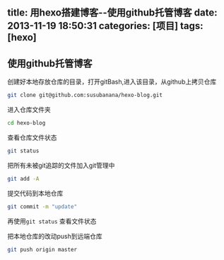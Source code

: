 title: 用hexo搭建博客--使用github托管博客
date: 2013-11-19 18:50:31
categories: [项目]
tags: [hexo]
---

使用github托管博客
-----------------

创建好本地存放仓库的目录，打开gitBash,进入该目录，从github上拷贝仓库

```sh
git clone git@github.com:susubanana/hexo-blog.git
```

进入仓库文件夹

```sh
cd hexo-blog
```

查看仓库文件状态

```sh
git status
```

把所有未被git追踪的文件加入git管理中

```sh
git add -A
```

提交代码到本地仓库

```sh
git commit -m "update"
```

再使用`git status` 查看文件状态

把本地仓库的改动push到远端仓库
```sh
git push origin master
```